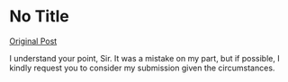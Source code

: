 # No Title

[Original Post](https://discourse.onlinedegree.iitm.ac.in/t/169029/648)

<p>I understand your point, Sir. It was a mistake on my part, but if possible, I kindly request you to consider my submission given the circumstances.</p>